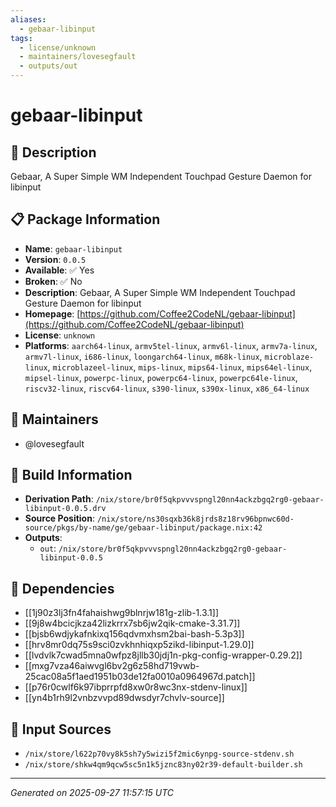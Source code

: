 ```yaml
---
aliases:
  - gebaar-libinput
tags:
  - license/unknown
  - maintainers/lovesegfault
  - outputs/out
---
```


# gebaar-libinput

## 📝 Description

Gebaar, A Super Simple WM Independent Touchpad Gesture Daemon for libinput

## 📋 Package Information

- **Name**: `gebaar-libinput`
- **Version**: `0.0.5`
- **Available**: ✅ Yes
- **Broken**: ✅ No
- **Description**: Gebaar, A Super Simple WM Independent Touchpad Gesture Daemon for libinput
- **Homepage**: [https://github.com/Coffee2CodeNL/gebaar-libinput](https://github.com/Coffee2CodeNL/gebaar-libinput)
- **License**: `unknown`
- **Platforms**: `aarch64-linux`, `armv5tel-linux`, `armv6l-linux`, `armv7a-linux`, `armv7l-linux`, `i686-linux`, `loongarch64-linux`, `m68k-linux`, `microblaze-linux`, `microblazeel-linux`, `mips-linux`, `mips64-linux`, `mips64el-linux`, `mipsel-linux`, `powerpc-linux`, `powerpc64-linux`, `powerpc64le-linux`, `riscv32-linux`, `riscv64-linux`, `s390-linux`, `s390x-linux`, `x86_64-linux`
## 👥 Maintainers

- @lovesegfault


## 🔧 Build Information

- **Derivation Path**: `/nix/store/br0f5qkpvvvspngl20nn4ackzbgq2rg0-gebaar-libinput-0.0.5.drv`
- **Source Position**: `/nix/store/ns30sqxb36k8jrds8z18rv96bpnwc60d-source/pkgs/by-name/ge/gebaar-libinput/package.nix:42`
- **Outputs**:
  - `out`:  `/nix/store/br0f5qkpvvvspngl20nn4ackzbgq2rg0-gebaar-libinput-0.0.5`

## 🔗 Dependencies

- [[1j90z3lj3fn4fahaishwg9blnrjw181g-zlib-1.3.1]]
- [[9j8w4bcicjkza42lizkrrx7sb6jw2qik-cmake-3.31.7]]
- [[bjsb6wdjykafnkixq156qdvmxhsm2bai-bash-5.3p3]]
- [[hrv8mr0dq75s9sci0zvkhnhiqxp5zikd-libinput-1.29.0]]
- [[lvdvlk7cwad5mna0wfpz8jllb30jdj1n-pkg-config-wrapper-0.29.2]]
- [[mxg7vza46aiwvgl6bv2g6z58hd719vwb-25cac08a5f1aed1951b03de12fa0010a0964967d.patch]]
- [[p76r0cwlf6k97ibprrpfd8xw0r8wc3nx-stdenv-linux]]
- [[yn4b1rh9l2vnbzvvpd89dwsdyr7chvlv-source]]

## 📁 Input Sources

- `/nix/store/l622p70vy8k5sh7y5wizi5f2mic6ynpg-source-stdenv.sh`
- `/nix/store/shkw4qm9qcw5sc5n1k5jznc83ny02r39-default-builder.sh`

---
*Generated on 2025-09-27 11:57:15 UTC*
